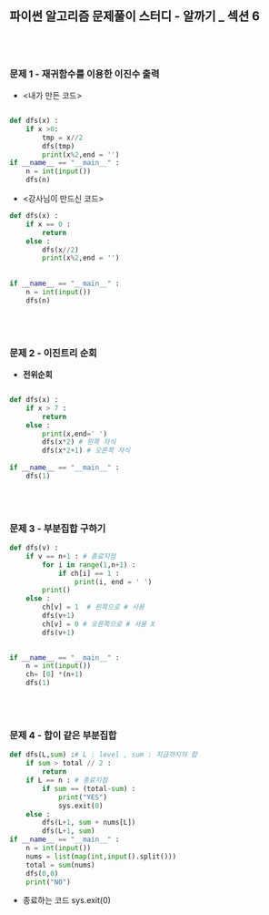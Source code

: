 ## 파이썬 알고리즘 문제풀이 스터디 - 알까기 _ 섹션 6

<br><br>
### 문제 1 - 재귀함수를 이용한 이진수 출력


- <내가 만든 코드>
```py

def dfs(x) :
    if x >0:
        tmp = x//2
        dfs(tmp)
        print(x%2,end = '')
if __name__ == "__main__" :
    n = int(input())
    dfs(n)
 ```
 
 - <강사님이 만드신 코드>
```py
def dfs(x) :
    if x == 0 :
        return 
    else :
        dfs(x//2)
        print(x%2,end = '')
       
        
if __name__ == "__main__" :
    n = int(input())
    dfs(n)
```

<br><br>
### 문제 2 - 이진트리 순회


- **전위순회**
```py

def dfs(x) :
    if x > 7 :
        return 
    else :
        print(x,end=' ')
        dfs(x*2) # 왼쪽 자식
        dfs(x*2+1) # 오른쪽 자식     
        
if __name__ == "__main__" :
    dfs(1)
```


<br><br>
### 문제 3 - 부분집합 구하기 

```py
def dfs(v) :
    if v == n+1 : # 종료지점
        for i in range(1,n+1) :
            if ch[i] == 1 :
                print(i, end = ' ')
        print()
    else :
        ch[v] = 1  # 왼쪽으로 # 사용
        dfs(v+1)
        ch[v] = 0 # 오른쪽으로 # 사용 X 
        dfs(v+1)

        
if __name__ == "__main__" :
    n = int(input())
    ch= [0] *(n+1)
    dfs(1)
```

<br><br>
### 문제 4 - 합이 같은 부분집합 

```py
def dfs(L,sum) :# L : level , sum : 지금까지의 합 
    if sum > total // 2 :
        return 
    if L == n : # 종료지점
        if sum == (total-sum) :
            print("YES")
            sys.exit(0)
    else :
        dfs(L+1, sum + nums[L])
        dfs(L+1, sum)
if __name__ == "__main__" :
    n = int(input())
    nums = list(map(int,input().split()))
    total = sum(nums)
    dfs(0,0)
    print("NO")
```
- 종료하는 코드 sys.exit(0)

 
